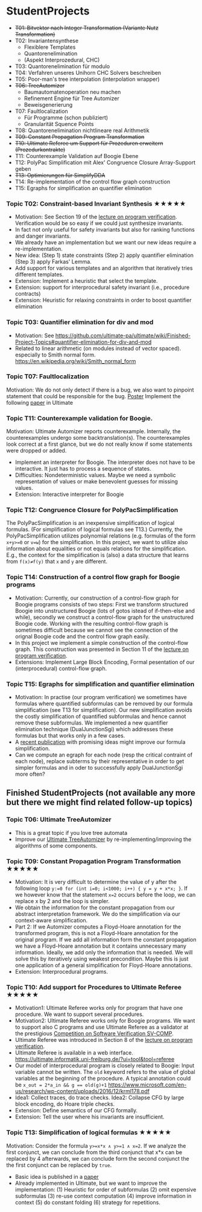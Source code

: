 # StudentProjects

* ~~T01: Bitvektor nach Integer Transformation (Variante Nutz Transformation)~~
* T02: Invariantensynthese
    * Flexiblere Templates
    * Quantorenelimination
    * (Aspekt Interprozedural, CHC)
* T03: Quantorenelimination für modulo
* T04: Verfahren unseres Unihorn CHC Solvers beschreiben
* T05: Poor-man's tree interpolation (interpolation wrapper)
* ~~T06: TreeAutomizer~~
    * Baumautomatenoperation neu machen
    * Refinement Engine für Tree Automizer
    * Beweisgenerierung
* T07: Faultlocalization
    * Für Programme (schon publiziert)
    * Granularität Squence Points
* T08: Quantorenelimination nichtlineare real Arithmetik
* ~~T09: Constant Propagation Program Transformation~~
* ~~T10: Ultimate Referee um Support für Prozeduren erweitern (Prozedurkontrakte)~~
* T11: Counterexample Validation auf Boogie Ebene
* T12: PolyPac Simplification mit Alex' Congruence Closure Array-Support geben
* ~~T13: Optimierungen für SimplifyDDA~~
* T14: Re-implementation of the control flow graph construction
* T15: Egraphs for simplification an quantifier elimination


### Topic T02: Constraint-based Invariant Synthesis ★★★★★
* Motivation: See Section 19 of the [lecture on program verification](https://swt.informatik.uni-freiburg.de/teaching/SS2022/program-verification). Verification would be so easy if we could just synthesize invariants.
* In fact not only useful for safety invariants but also for ranking functions and danger invariants.
* We already have an implementation but we want our new ideas require a re-implementation.
* New idea: (Step 1) state constraints (Step 2) apply quantifier elimination (Step 3) apply Farkas' Lemma.
* Add support for various templates and an algorithm that iteratively tries different templates.
* Extension: Implement a heuristic that select the template.
* Extension: support for interprocedural safety invariant (i.e., procedure contracts)
* Extension: Heuristic for relaxing constraints in order to boost quantifier elimination

### Topic T03: Quantifier elimination for div and mod
* Motivation: See https://github.com/ultimate-pa/ultimate/wiki/Finished-Project-Topics#quantifier-elimination-for-div-and-mod
* Related to linear arithmetic (on modules instead of vector spaced). especially to Smith normal form. https://en.wikipedia.org/wiki/Smith_normal_form

### Topic T07: Faultlocalization
Motivation: We do not only detect if there is a bug, we also want to pinpoint statement that could be responsible for the bug.
[Poster](http://www2.informatik.uni-freiburg.de/~heizmann/2019TACAS-Christakis,Heizmann,Mansur,Schilling,Wustholz-SemanticFaultLocalizationAndSuspiciousnessRanking.pdf)
Implement the following [paper](https://link.springer.com/chapter/10.1007/978-3-030-17462-0_13) in Ultimate

### Topic T11: Counterexample validation for Boogie.
Motivation: Ultimate Automizer reports counterexample. Internally, the counterexamples undergo some backtranslation(s). The counterexamples look correct at a first glance, but we do not really know if some statements were dropped or added.
* Implement an interpreter for Boogie. The interpreter does not have to be interactive. It just has to process a sequence of states.
* Difficulties: Nondeterministic values. Maybe we need a symbolic representation of values or make benevolent guesses for missing values.
* Extension: Interactive interpreter for Boogie

### Topic T12: Congruence Closure for PolyPacSimplification
The PolyPacSimplification is an inexpensive simplification of logical formulas. (For simplification of logical formulas see T13.) Currently, the PolyPacSimplification utilizes polynomial relations (e.g. formulas of the form `x+y>=0` or `v=w`) for the simplification. In this project, we want to utilize also information about equalities or not equals relations for the simplification. E.g., the context for the simplification is (also) a data structure that learns from `f(x)≠f(y)` that `x` and `y` are different.

### Topic T14: Construction of a control flow graph for Boogie programs
* Motivation: Currently, our construction of a control-flow graph for Boogie programs consists of two steps: First we transform structured Boogie into unstructured Boogie (lots of gotos istead of if-then-else and while), secondly we construct a control-flow graph for the unstructured Boogie code. Working with the resulting control-flow graph is sometimes difficult because we cannot see the connection of the orignal Boogie code and the control flow graph easily.
* In this project we implement a simple construction of the control-flow graph. This construction was presented in Section 11 of the [lecture on program verification](https://swt.informatik.uni-freiburg.de/teaching/SS2022/program-verification).
* Extensions: Implement Large Block Encoding, Formal pesentation of our (interprocedural) control-flow graph.

### Topic T15: Egraphs for simplification and quantifier elimination
* Motivation: In practise (our program verification) we sometimes have formulas where quantified subformulas can be removed by our formula simplification (see T13 for simplification). Our new simplification avoids the costly simplification of quantified subformulas and hence cannot remove these subformulas. We implemented a new quantifier elimination technique (DualJunctionSgi) which addresses these formulas but that works only in a few cases.
* A [recent publication](https://link.springer.com/chapter/10.1007/978-3-031-37703-7_4) with promising ideas might improve our formula simplification.
* Can we compute an egraph for each node (resp the critical contraint of each node), replace subterms by their representative in order to get simpler formulas and in oder to successfully apply DualJunctionSgi more often?




## Finished StudentProjects (not available any more but there we might find related follow-up topics)

### Topic T06: Ultimate TreeAutomizer
* This is a great topic if you love tree automata
* Improve our [Ultimate TreeAutomizer](https://arxiv.org/abs/1907.03998v1) by re-implementing/improving the algorithms of some components.

### Topic T09: Constant Propagation Program Transformation ★★★★★
* Motivation: It is very difficult to determine the value of y after the following loop `y:=0 for (int i=0; i<1000; i++) { y = y + x*x; }`. If we however know that the statement `x=2` occurs before the loop, we can replace x by 2 and the loop is simpler.
* We obtain the information for the constant propagation from our abstract interpretation framework. We do the simplification via our context-aware simplification.
* Part 2: If we Automizer computes a Floyd-Hoare annotation for the transformed program, this is not a Floyd-Hoare annotation for the original program. If we add all information form the constant propagation we have a Floyd-Hoare annotation but it contains unnecessary many information. Ideally, we add only the information that is needed. We will solve this by iteratively using weakest precondition. Maybe this is just one application of a general simplification for Floyd-Hoare annotations.
* Extension: Interprocedural programs.

### Topic T10: Add support for Procedures to Ultimate Referee ★★★★★
* Motivation1:  Ultimate Referee works only for program that have one procedure. We want to support several procedures.
* Motivation2:  Ultimate Referee works only for Boogie programs. We want to support also C programs and use Ultimate Referee as a validator at the prestigious [Competition on Software Verification SV-COMP](https://sv-comp.sosy-lab.org/). 
* Ultimate Referee was introduced in Section 8 of the [lecture on program verification](https://swt.informatik.uni-freiburg.de/teaching/SS2022/program-verification).
* Ultimate Referee is available in a web interface. https://ultimate.informatik.uni-freiburg.de/?ui=tool&tool=referee
* Our model of interprocedural program is closely related to Boogie: Input variable cannot be written. The `old` keyword refers to the value of global variables at the beginning of the procedure. A typical annotation could be `x_out = 2*a_in && g == old(g)+1` https://www.microsoft.com/en-us/research/wp-content/uploads/2016/12/krml178.pdf
* Idea1: Collect traces, do trace checks. Idea2: Collapse CFG by large block encoding, do Hoare triple checks.
* Extension: Define semantics of our CFG formally.
* Extension: Tell the user where his invariants are insufficient.

### Topic T13: Simplification of logical formulas ★★★★★
Motivation: Consider the formula `y>=x*x ∧ y>=1 ∧ x=2`. If we analyze the first conjunct, we can conclude from the third conjunct that x*x can be replaced by 4 afterwards, we can conclude form the second conjunct the the first conjunct can be replaced by `true`.
* Basic idea is published in a [paper](https://theory.stanford.edu/~aiken/publications/papers/sas10.pdf)
* Already implemented in Ultimate, but we want to improve the implementation: (1) Heuristic for order of subformulas (2) omit expensive subformulas (3) re-use context computation (4) improve information in context (5) do constant folding (6) strategy for repetitions.
